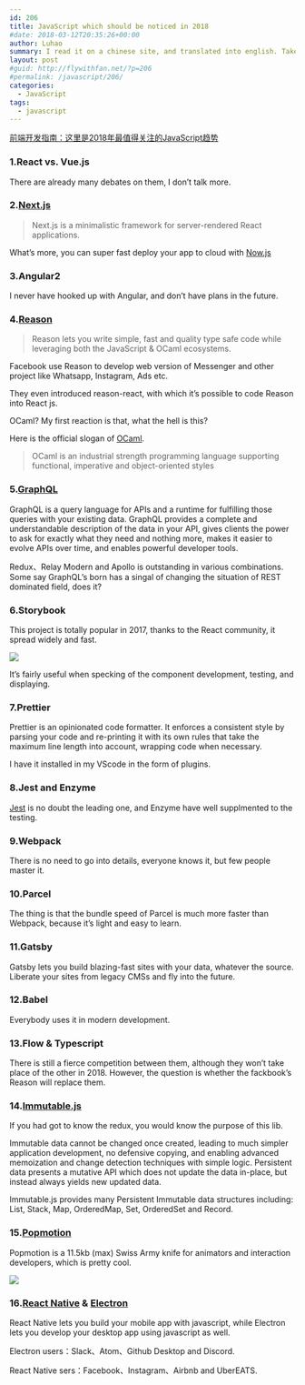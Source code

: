 ```yaml
---
id: 206
title: JavaScript which should be noticed in 2018
#date: 2018-03-12T20:35:26+00:00
author: Luhao
summary: I read it on a chinese site, and translated into english. Take a glance at them
layout: post
#guid: http://flywithfan.net/?p=206
#permalink: /javascript/206/
categories:
  - JavaScript
tags:
  - javascript
---
```

[前端开发指南：这里是2018年最值得关注的JavaScript趋势](http://36kr.com/p/5111090.html)

### 1.React vs. Vue.js

There are already many debates on them, I don&#8217;t talk more.

### 2.[Next.js](https://learnnextjs.com/)

> Next.js is a minimalistic framework for server-rendered React applications. 

What&#8217;s more, you can super fast deploy your app to cloud with [Now.js](https://zeit.co/now)

### 3.Angular2

I never have hooked up with Angular, and don&#8217;t have plans in the future.

### 4.[Reason](https://reasonml.github.io/)

> Reason lets you write simple, fast and quality type safe code while leveraging both the JavaScript & OCaml ecosystems. 

Facebook use Reason to develop web version of Messenger and other project like Whatsapp, Instagram, Ads etc.
  
They even introduced reason-react, with which it&#8217;s possible to code Reason into React js.

OCaml? My first reaction is that, what the hell is this?

Here is the official slogan of [OCaml](https://ocaml.org/).

> OCaml is an industrial strength programming language supporting functional, imperative and object-oriented styles 

### 5.[GraphQL](http://graphql.org/)

GraphQL is a query language for APIs and a runtime for fulfilling those queries with your existing data. GraphQL provides a complete and understandable description of the data in your API, gives clients the power to ask for exactly what they need and nothing more, makes it easier to evolve APIs over time, and enables powerful developer tools.

Redux、Relay Modern and Apollo is outstanding in various combinations. Some say GraphQL&#8217;s born has a singal of changing the situation of REST dominated field, does it?

### 6.Storybook

This project is totally popular in 2017, thanks to the React community, it spread widely and fast.

![](https://pic.36krcnd.com/201801/03063839/untcyv03vakt7npm!1200)

It&#8217;s fairly useful when specking of the component development, testing, and displaying.

### 7.Prettier

Prettier is an opinionated code formatter. It enforces a consistent style by parsing your code and re-printing it with its own rules that take the maximum line length into account, wrapping code when necessary.

I have it installed in my VScode in the form of plugins.

### 8.Jest and Enzyme

[Jest](https://facebook.github.io/jest/) is no doubt the leading one, and Enzyme have well supplmented to the testing.

### 9.Webpack

There is no need to go into details, everyone knows it, but few people master it.

### 10.Parcel

The thing is that the bundle speed of Parcel is much more faster than Webpack, because it&#8217;s light and easy to learn.

### 11.Gatsby

Gatsby lets you build blazing-fast sites with your data, whatever the source. Liberate your sites from legacy CMSs and fly into the future.

### 12.Babel

Everybody uses it in modern development.

### 13.Flow & Typescript

There is still a fierce competition between them, although they won&#8217;t take place of the other in 2018. However, the question is whether the fackbook&#8217;s Reason will replace them.

### 14.[Immutable.js](https://facebook.github.io/immutable-js/)

If you had got to know the redux, you would know the purpose of this lib.

Immutable data cannot be changed once created, leading to much simpler application development, no defensive copying, and enabling advanced memoization and change detection techniques with simple logic. Persistent data presents a mutative API which does not update the data in-place, but instead always yields new updated data.

Immutable.js provides many Persistent Immutable data structures including: List, Stack, Map, OrderedMap, Set, OrderedSet and Record.

### 15.[Popmotion](https://popmotion.io/)

Popmotion is a 11.5kb (max) Swiss Army knife for animators and interaction developers, which is pretty cool.

![](https://pic.36krcnd.com/201801/03063839/pfyf2ashhujigolt!1200)

### 16.[React Native](https://facebook.github.io/react-native/) & [Electron](https://electronjs.org/)

React Native lets you build your mobile app with javascript, while Electron lets you develop your desktop app using javascript as well.

Electron users：Slack、Atom、Github Desktop and Discord.

React Native sers：Facebook、Instagram、Airbnb and UberEATS.